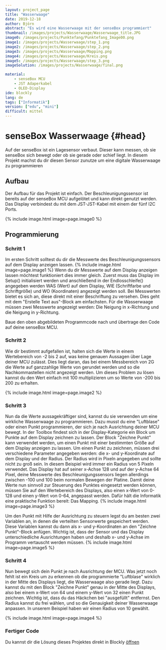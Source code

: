 ```yaml
---
layout: project_page
title: "Wasserwaage"
date: 2019-12-18
author: Björn 
abstract: "Es wird eine Wasserwaage mit der senseBox programmiert"
thumbnail: /images/projects/Wasserwaage/Wasserwaage_title.JPG
image0: /images/projects/Punktefang/Punktefang_Image00.png
image1: /images/projects/Wasserwaage/step_1.png
image2: /images/projects/Wasserwaage/step_2.png
image3: /images/projects/Wasserwaage/Mapping.png
image4: /images/projects/Wasserwaage/Kreis.png
image5: /images/projects/Wasserwaage/step_3.png
imageSolution: /images/projects/Wasserwaage/final.png

material:
    - senseBox MCU
    - JST Adaperkabel
    - OLED-Display
ide: blockly  
lang: de
tags: ["Informatik"]
version: ["edu", "mini"]
difficult: mittel    
---
```

# senseBox Wasserwaage {#head}

Auf der senseBox ist ein Lagesensor verbaut. Dieser kann messen, ob sie senseBox sich bewegt oder ob sie gerade oder schief liegt. In diesem Projekt machst du dir diesen Sensor zunutze um eine digitale Wasserwaage zu programmieren


## Aufbau 
Der Aufbau für das Projekt ist einfach. Der Beschleunigungssensor ist bereits auf der senseBox MCU aufgelötet und kann direkt genutzt werden. Das Display verbindest du mit dem JST-JST-Kabel mit einem der fünf I2C Ports.

{% include image.html image=page.image0 %}

## Programmierung

### Schritt 1

Im ersten Schritt solltest du dir die Messwerte des Beschleunigungssensors auf dem Display anzeigen lassen.
{% include image.html image=page.image1 %}
Wenn du dir Messwerte auf dem Display anzeigen lassen möchtest funktioniert dies immer gleich. Zuerst muss das Display im Setup() initialisiert werden und anschließend in der Endlosschleife() angegeben werden WAS (Wert) auf dem Display, WIE (Schriftfarbe und Schriftgröße) und WO (Koordinaten) angezeigt werden soll. Bei Messwerten bietet es sich an, diese direkt mit einer Beschriftung zu versehen. Dies geht mit dem "Erstelle Text aus"-Block am einfachsten.
Für die Wasserwaage müssen zwei Messwerte angezeigt werden: Die Neigung in x-Richtung und die Neigung in y-Richtung.

Baue den oben abgebildeten Programmcode nach und übertrage den Code auf deine senseBox MCU. 

### Schritt 2

Wie dir bestimmt aufgefallen ist, halten sich die Werte in einem Wertebereich von -2 bis 2 auf, was keine genauen Aussagen über Lage deiner MCU zulässt. Dies liegt daran, das bei einem Messbereich von 2G die Werte auf ganzzahlige Werte von gerundet werden und so die Nachkommastellen nicht angezeigt werden. Um dieses Problem zu lösen kannst du den Wert einfach mit 100 multiplizieren um so Werte von -200 bis 200 zu erhalten.

{% include image.html image=page.image2 %}

### Schritt 3

Nun da die Werte aussagekräftiger sind, kannst du sie verwenden um eine wirkliche Wasserwaage zu programmieren. Dazu musst du eine "Luftblase" oder einen Punkt programmieren, der sich je nach Ausrichtung deiner MCU bewegt. In der Toolbox findest sich in der Display-Kategorie ein Block um Punkte auf dem Display zeichnen zu lassen. Der Block "Zeichne Punkt" kann verwendet werden, um einen Punkt mit einer bestimmten Größe auf dem Display anzeigen zu lassen.
Um einen Punkt zu zeichnen, müssen drei verschiedene Parameter angegeben werden: die x- und y-Koordinate auf dem Display und der Radius. Der Radius wird in Pixeln angegeben und sollte nicht zu groß sein. In diesem Beispiel wird immer ein Radius von 5 Pixeln verwendet. Das Display hat auf seiner x-Achse 128 und auf der y-Achse 64 Pixel, deine Messwerte des Beschleunigungssensors liegen allerdings zwischen -100 und 100 beim normalen Bewegen der Platine. Damit deine Werte nun sinnvoll zur Steuerung des Punktes eingesetzt werden können, müssen Sie auf den Wertebereich des Displays, also einen x-Wert von 0-128 und einen y-Wert von 0-64, angepasst werden. Dafür hält die Informatik eine praktische Funktion bereit: Das Mapping.
{% include image.html image=page.image3 %}

Um den Punkt mit Hilfe der Ausrichtung zu steuern legst du am besten zwei Variablen an, in denen die verteilten Sensorwerte gespeichert werden. Diese Variablen kannst du dann als x- und y-Koordinaten an den "Zeichne Punkt"-Block anfügen. Wichtig ist, dass der Sensor und das Display unterschiedliche Ausrichtungen haben und deshalb x- und y-Achse im Programm vertauscht werden müssen.
{% include image.html image=page.image5 %}

### Schritt 4

Nun bewegt sich dein Punkt je nach Ausrichtung der MCU. Was jetzt noch fehlt ist ein Kreis um zu erkennen ob die programmierte "Luftblase" wirklich in der Mitte des Displays liegt, die Wasserwaage also gerade liegt. Dazu kannst du mit den Block "Zeichne Punkt" genau in der Mitte des Displays, also bei einem x-Wert von 64 und einem y-Wert von 32 einen Punkt zeichnen. Wichtig ist, dass du das Häckchen bei "ausgefüllt" entfernst. Den Radius kannst du frei wählen, und so die Genauigkeit deiner Wasserwaage anpassen. In unserem Beispiel haben wir einen Radius von 10 gewählt.

{% include image.html image=page.image4 %}

### Fertiger Code
Du kannst dir die Lösung dieses Projektes direkt in Blockly [öffnen](https://blockly.sensebox.de/ardublockly/index.html?board=sensebox-mcu&lang=de&gallery=projects/wasserwaage)